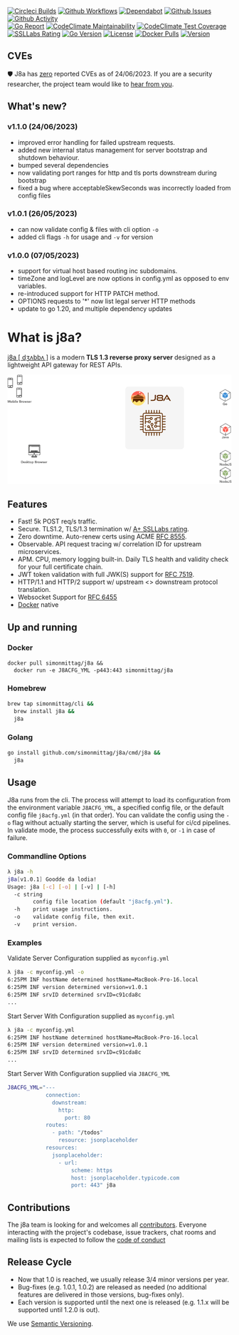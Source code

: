 [![Circleci Builds](https://circleci.com/gh/simonmittag/j8a.svg?style=shield)](https://circleci.com/gh/simonmittag/j8a)
[![Github Workflows](https://github.com/simonmittag/j8a/workflows/Go/badge.svg)](https://github.com/simonmittag/j8a/actions)
[![Dependabot](https://badgen.net/badge/Dependabot/enabled/green?icon=dependabot)](https://github.com/simonmittag/j8a/pulls?q=is%3Aopen+is%3Apr)
[![Github Issues](https://img.shields.io/github/issues/simonmittag/j8a)](https://github.com/simonmittag/j8a/issues)
[![Github Activity](https://img.shields.io/github/commit-activity/m/simonmittag/j8a)](https://img.shields.io/github/commit-activity/m/simonmittag/j8a)  
[![Go Report](https://goreportcard.com/badge/github.com/simonmittag/j8a)](https://goreportcard.com/report/github.com/simonmittag/j8a)
[![CodeClimate Maintainability](https://api.codeclimate.com/v1/badges/326d3c304e32645811c8/maintainability)](https://codeclimate.com/github/simonmittag/jabba/maintainability)
[![CodeClimate Test Coverage](https://api.codeclimate.com/v1/badges/326d3c304e32645811c8/test_coverage)](https://codeclimate.com/github/simonmittag/jabba/code)
[![SSLLabs Rating](https://img.shields.io/badge/SSLLabs-A%2B-brightgreen)](https://www.ssllabs.com/ssltest/analyze.html?d=j8a.io)
[![Go Version](https://img.shields.io/github/go-mod/go-version/simonmittag/j8a)](https://img.shields.io/github/go-mod/go-version/simonmittag/j8a)
[![License](https://img.shields.io/badge/License-Apache%202.0-blue.svg)](https://opensource.org/licenses/Apache-2.0)
[![Docker Pulls](https://img.shields.io/docker/pulls/simonmittag/j8a)](https://hub.docker.com/repository/docker/simonmittag/j8a)
[![Version](https://img.shields.io/docker/v/simonmittag/j8a/1.1.0)](https://hub.docker.com/repository/docker/simonmittag/j8a)

## CVEs
🛡️ J8a has [zero](https://www.cvedetails.com/google-search-results.php?q=j8a&sa=Search) reported CVEs as of 24/06/2023. 
If you are a security researcher, the project team would like to [hear from you](https://github.com/simonmittag/j8a/issues).

## What's new?

### v1.1.0 (24/06/2023)
* improved error handling for failed upstream requests.
* added new internal status management for server bootstrap and shutdown behaviour.
* bumped several dependencies
* now validating port ranges for http and tls ports downstream during bootstrap
* fixed a bug where acceptableSkewSeconds was incorrectly loaded from config files

### v1.0.1 (26/05/2023)
* can now validate config & files with cli option `-o`
* added cli flags `-h` for usage and `-v` for version

### v1.0.0 (07/05/2023)
* support for virtual host based routing inc subdomains.
* timeZone and logLevel are now options in config.yml as opposed to env variables.
* re-introduced support for HTTP PATCH method.
* OPTIONS requests to '*' now list legal server HTTP methods
* update to go 1.20, and multiple dependency updates

# What is j8a?

[j8a [ dʒʌbbʌ ]](https://j8a.io) is a modern **TLS 1.3 reverse proxy server** designed as a lightweight API gateway for
REST APIs. 

![](images/route.gif)

## Features

* Fast! 5k POST req/s traffic.
* Secure. TLS1.2, TLS/1.3 termination w/ [A+ SSLLabs rating](https://www.ssllabs.com/ssltest/analyze.html?d=j8a.io).
* Zero downtime. Auto-renew certs using ACME [RFC 8555](https://tools.ietf.org/html/rfc8555).
* Observable. API request tracing w/ correlation ID for upstream microservices.
* APM. CPU, memory logging built-in. Daily TLS health and validity check for your full certificate chain.
* JWT token validation with full JWK(S) support for [RFC 7519](https://tools.ietf.org/html/rfc7519).
* HTTP/1.1 and HTTP/2 support w/ upstream <> downstream protocol translation.
* Websocket Support for [RFC 6455](https://datatracker.ietf.org/doc/html/rfc6455)
* [Docker](https://hub.docker.com/repository/docker/simonmittag/j8a) native

## Up and running

### Docker
```
docker pull simonmittag/j8a &&
  docker run -e J8ACFG_YML -p443:443 simonmittag/j8a
```

### Homebrew
```bash
brew tap simonmittag/cli && 
  brew install j8a && 
  j8a
```

### Golang
```bash
go install github.com/simonmittag/j8a/cmd/j8a &&
  j8a
```

## Usage
J8a runs from the cli. The process will attempt to load its configuration from the environment 
variable `J8ACFG_YML`, a specified config file, or the default config file `j8acfg.yml` (in that order). 
You can validate the config using the `-o` flag without actually starting the server, which 
is useful for ci/cd pipelines. In validate mode, the process successfully exits with `0`, or `-1` in case of failure.

### Commandline Options

```bash
λ j8a -h
j8a[v1.0.1] Goodde da lodia!
Usage: j8a [-c] [-o] | [-v] | [-h]
  -c string
        config file location (default "j8acfg.yml").
  -h    print usage instructions.
  -o    validate config file, then exit.
  -v    print version.
```

### Examples

Validate Server Configuration supplied as `myconfig.yml`
```bash
λ j8a -c myconfig.yml -o
6:25PM INF hostName determined hostName=MacBook-Pro-16.local
6:25PM INF version determined version=v1.0.1
6:25PM INF srvID determined srvID=c91cda8c
...
```

Start Server With Configuration supplied as `myconfig.yml`
```bash
λ j8a -c myconfig.yml 
6:25PM INF hostName determined hostName=MacBook-Pro-16.local
6:25PM INF version determined version=v1.0.1
6:25PM INF srvID determined srvID=c91cda8c
...
```

Start Server With Configuration supplied via `J8ACFG_YML`
```bash
J8ACFG_YML="---
            connection:
              downstream:
                http:
                  port: 80
            routes:
              - path: "/todos"
                resource: jsonplaceholder
            resources:
              jsonplaceholder:
                - url:
                    scheme: https
                    host: jsonplaceholder.typicode.com
                    port: 443" j8a
```

## Contributions

The j8a team is looking for and welcomes all [contributors](https://github.com/simonmittag/j8a/blob/master/CONTRIBUTING.md). Everyone
interacting with the project's codebase, issue trackers, chat rooms and mailing lists is expected to follow
the [code of conduct](https://github.com/simonmittag/j8a/blob/master/CODE_OF_CONDUCT.md)

## Release Cycle
* Now that 1.0 is reached, we usually release 3/4 minor versions per year.
* Bug-fixes (e.g. 1.0.1, 1.0.2) are released as needed (no additional features are delivered in those versions, bug-fixes only).
* Each version is supported until the next one is released (e.g. 1.1.x will be supported until 1.2.0 is out).

We use [Semantic Versioning](https://semver.org/).